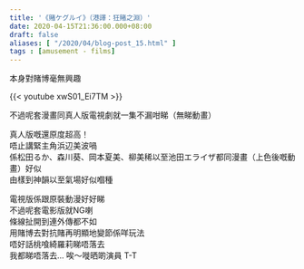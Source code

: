 ```yaml
---
title: '《賭ケグルイ》（港譯：狂賭之淵）'
date: 2020-04-15T21:36:00.000+08:00
draft: false
aliases: [ "/2020/04/blog-post_15.html" ]
tags : [amusement - films]
---
```


本身對賭博毫無興趣  

{{< youtube xwS01_Ei7TM >}}

不過呢套漫畫同真人版電視劇就一集不漏咁睇（無睇動畫）  
  
真人版嘅還原度超高！  
唔止講緊主角浜辺美波喎  
係松田るか、森川葵、岡本夏美、柳美稀以至池田エライザ都同漫畫（上色後嘅動畫）好似  
由樣到神韻以至氣場好似嗰種  
  
電視版係跟原裝動漫好好睇  
不過呢套電影版就NG喇  
條線扯開到連外傳都不如  
用賭博去對抗賭再明顯地變節係咩玩法  
唔好話桃喰綺羅莉睇唔落去  
我都睇唔落去... 唉～嘥晒啲演員 T-T